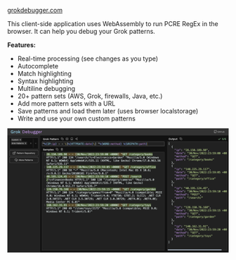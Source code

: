 [grokdebugger.com](https://www.grokdebugger.com)

This client-side application uses WebAssembly to run PCRE RegEx in the browser. It can help you debug your Grok patterns.

**Features:** 
- Real-time processing (see changes as you type)
- Autocomplete
- Match highlighting
- Syntax highlighting
- Multiline debugging
- 20+ pattern sets (AWS, Grok, firewalls, Java, etc.)
- Add more pattern sets with a URL
- Save patterns and load them later (uses browser localstorage)
- Write and use your own custom patterns


![screenshot](screenshot.png)
